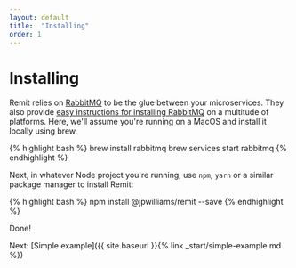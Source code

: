 ```yaml
---
layout: default
title:  "Installing"
order: 1
---
```

# Installing

Remit relies on [RabbitMQ][rabbitmq] to be the glue between your microservices. They also provide [easy instructions for installing RabbitMQ][rabbitmq-download] on a multitude of platforms. Here, we'll assume you're running on a MacOS and install it locally using brew.

{% highlight bash %}
brew install rabbitmq
brew services start rabbitmq
{% endhighlight %}

Next, in whatever Node project you're running, use `npm`, `yarn` or a similar package manager to install Remit:

{% highlight bash %}
npm install @jpwilliams/remit --save
{% endhighlight %}

Done!

Next: [Simple example]({{ site.baseurl }}{% link _start/simple-example.md %})

[rabbitmq]: https://www.rabbitmq.com
[rabbitmq-download]: https://www.rabbitmq.com/download.html
